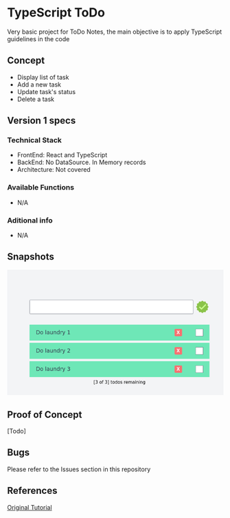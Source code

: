 # TypeScript ToDo #

Very basic project for ToDo Notes, the main objective is to apply TypeScript guidelines in the code 

## Concept ##
- Display list of task
- Add a new task
- Update task's status
- Delete a task

## Version 1 specs ##

### Technical Stack ###
* FrontEnd: React and TypeScript
* BackEnd: No DataSource. In Memory records
* Architecture: Not covered

### Available Functions ###
* N/A

### Aditional info ###
* N/A

## Snapshots ##
![localhost](./snapshots/view.png)

## Proof of Concept ##
[Todo]

## Bugs ##
Please refer to the Issues section in this repository

## References ##
[Original Tutorial](https://youtu.be/zx_879gAoYo?si=QT2cu-YL0gf89p9P)
